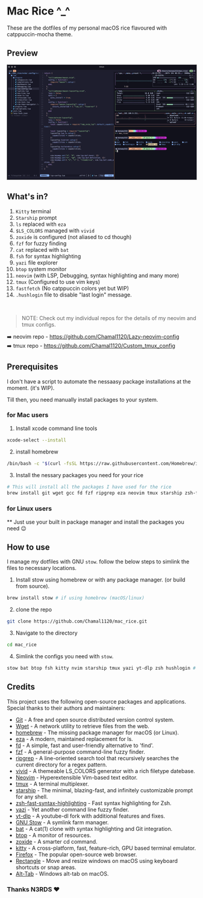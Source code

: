 # Mac Rice ^_^

These are the dotfiles of my personal macOS rice flavoured with catppuccin-mocha theme.

## Preview
![preview_01](/previews/preview_01.png)

## What's in?

1. `Kitty` terminal
2. `Starship` prompt
3. `ls` replaced with `eza`
4. `$LS_COLORS` managed with `vivid`
5. `zoxide` is configured (not aliased to cd though)
6. `fzf` for fuzzy finding
7. `cat` replaced with `bat`
8. `fsh` for syntax highlighting
9. `yazi` file explorer
10. `btop` system monitor
11. `neovim` (with LSP, Debugging, syntax highlighting and many more)
12. `tmux` (Configured to use vim keys)
13. `fastfetch` (No catppuccin colors yet but WIP)
14. `.hushlogin` file to disable "last login" message.

<br>

> NOTE: Check out my individual repos for the details of my neovim and tmux configs.

➡️ neovim repo - https://github.com/Chamal1120/Lazy-neovim-config
<br>
➡️ tmux repo - https://github.com/Chamal1120/Custom_tmux_config

## Prerequisites
I don't have a script to automate the nessaasy package installations at the moment. (it's WIP).

Till then, you need manually install packages to your system.

### for Mac users

1. Install xcode command line tools

```bash
xcode-select --install
```
2. install homebrew
```bash
/bin/bash -c "$(curl -fsSL https://raw.githubusercontent.com/Homebrew/install/HEAD/install.sh)"
```

3. Install the nessary packages you need for your rice

```bash
# This will install all the packages I have used for the rice
brew install git wget gcc fd fzf ripgrep eza neovim tmux starship zsh-fast-syntax-highlighting yazi yt-dlp stow bat btop zoxide fastfetch && brew install --cask kitty firefox rectangle alt-tab
```

### for Linux users

** Just use your built in package manager and install the packages you need 😉

## How to use
I manage my dotfiles with GNU `stow`. follow the below steps to simlink the files to necessary locations.

1. Install stow using homebrew or with any package manager. (or build from source).

```bash
brew install stow # if using homebrew (macOS/linux)
```

2. clone the repo

```bash
git clone https://github.com/Chamal1120/mac_rice.git
```
3. Navigate to the directory

```bash
cd mac_rice
```

4. Simlink the configs you need with `stow`.

```bash
stow bat btop fsh kitty nvim starship tmux yazi yt-dlp zsh hushlogin # This command will symlink all the configs
```

## Credits

This project uses the following open-source packages and applications. Special thanks to their authors and maintainers:

- [Git](https://github.com/git/git) - A free and open source distributed version control system.
- [Wget](https://git.savannah.gnu.org/cgit/wget.git) - A network utility to retrieve files from the web.
- [homebrew](https://github.com/Homebrew/brew) - The missing package manager for macOS (or Linux).
- [eza](https://github.com/eza-community/eza) - A modern, maintained replacement for ls.
- [fd](https://github.com/sharkdp/fd) - A simple, fast and user-friendly alternative to 'find'.
- [fzf](https://github.com/junegunn/fzf) - A general-purpose command-line fuzzy finder.
- [ripgrep](https://github.com/BurntSushi/ripgrep) - A line-oriented search tool that recursively searches the current directory for a regex pattern.
- [vivid](https://github.com/sharkdp/vivid) - A themeable LS_COLORS generator with a rich filetype datebase.
- [Neovim](https://github.com/neovim/neovim) - Hyperextensible Vim-based text editor.
- [tmux](https://github.com/tmux/tmux) - A terminal multiplexer.
- [starship](https://github.com/starship/starship) - The minimal, blazing-fast, and infinitely customizable prompt for any shell.
- [zsh-fast-syntax-highlighting](https://github.com/zdharma-continuum/fast-syntax-highlighting) - Fast syntax highlighting for Zsh.
- [yazi](https://github.com/sxyazi/yazi) - Yet another command line fuzzy finder.
- [yt-dlp](https://github.com/yt-dlp/yt-dlp) - A youtube-dl fork with additional features and fixes.
- [GNU Stow](https://git.savannah.gnu.org/cgit/stow.git) - A symlink farm manager.
- [bat](https://github.com/sharkdp/bat) - A cat(1) clone with syntax highlighting and Git integration.
- [btop](https://github.com/aristocratos/btop) - A monitor of resources.
- [zoxide](https://github.com/ajeetdsouza/zoxide) - A smarter cd command.
- [kitty](https://github.com/kovidgoyal/kitty) - A cross-platform, fast, feature-rich, GPU based terminal emulator.
- [Firefox](https://github.com/mozilla/gecko-dev) - The popular open-source web browser.
- [Rectangle](https://github.com/rxhanson/Rectangle) - Move and resize windows on macOS using keyboard shortcuts or snap areas.
- [Alt-Tab](https://github.com/lwouis/alt-tab-macos) - Windows alt-tab on macOS.

### Thanks N3RDS ❤️